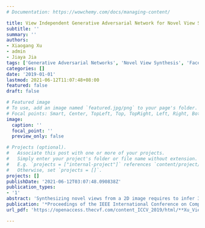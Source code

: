 ```yaml
---
# Documentation: https://wowchemy.com/docs/managing-content/

title: View Independent Generative Adversarial Network for Novel View Synthesis
subtitle: ''
summary: ''
authors:
- Xiaogang Xu
- admin
- Jiaya Jia
tags: ['Generative Adversarial Networks', 'Novel View Synthesis', 'Face Manipulation']
categories: []
date: '2019-01-01'
lastmod: 2021-06-12T11:07:48+08:00
featured: false
draft: false

# Featured image
# To use, add an image named `featured.jpg/png` to your page's folder.
# Focal points: Smart, Center, TopLeft, Top, TopRight, Left, Right, BottomLeft, Bottom, BottomRight.
image:
  caption: ''
  focal_point: ''
  preview_only: false

# Projects (optional).
#   Associate this post with one or more of your projects.
#   Simply enter your project's folder or file name without extension.
#   E.g. `projects = ["internal-project"]` references `content/project/deep-learning/index.md`.
#   Otherwise, set `projects = []`.
projects: []
publishDate: '2021-06-12T03:07:48.090838Z'
publication_types:
- '1'
abstract: 'Synthesizing novel views from a 2D image requires to infer 3D structure and project it back to 2D from a new viewpoint. In this paper, we propose an encoder-decoder based generative adversarial network VI-GAN to tackle this problem. Our method is to let the network, after seeing many images of objects belonging to the same category in different views, obtain essential knowledge of intrinsic properties of the objects. To this end, an encoder is designed to extract view-independent feature that characterizes intrinsic properties of the input image, which includes 3D structure, color, texture etc. We also make the decoder hallucinate the image of a novel view based on the extracted feature and an arbitrary user-specific camera pose. Extensive experiments demonstrate that our model can synthesize high-quality images in different views with continuous camera poses, and is general for various applications.'
publication: '*Proceedings of the IEEE International Conference on Computer Vision* (**Oral**, Acceptance Rate: 2.1%)'
url_pdf: 'https://openaccess.thecvf.com/content_ICCV_2019/html/**Xu_View_Independent_Generative_Adversarial_Network_for_Novel_View_Synthesis_ICCV_2019_paper.html'

---
```


